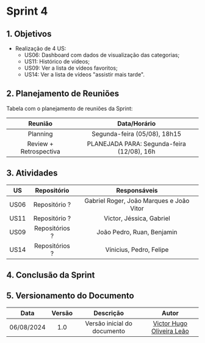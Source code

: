 # Sprint 4

## 1. Objetivos

- Realização de 4 US:
    - US06: Dashboard com dados de visualização das categorias;
    - US11: Histórico de vídeos;
    - US09: Ver a lista de vídeos favoritos;
    - US14: Ver a lista de vídeos "assistir mais tarde".
 
## 2. Planejamento de Reuniões

Tabela com o planejamento de reuniões da Sprint:

| Reunião | Data/Horário |
| :-----: | :----------: |
| Planning | Segunda-feira (05/08), 18h15 |
| Review + Retrospectiva | PLANEJADA PARA: Segunda-feira (12/08), 16h |

## 3. Atividades
| US | Repositório | Responsáveis |
| :---: | :---------: | :----------: |
| US06 | Repositório ? | Gabriel Roger, João Marques e João Vitor |
| US11 | Repositório ? | Victor, Jéssica, Gabriel |
| US09 | Repositórios ? | João Pedro, Ruan, Benjamin |
| US14 | Repositórios ? | Vínicius, Pedro, Felipe |

## 4. Conclusão da Sprint

## 5. Versionamento do Documento

| Data | Versão | Descrição | Autor |
| :-----: | :-------------: | :---------------: | :-: |
| 06/08/2024 | 1.0 | Versão inicial do documento | [Victor Hugo Oliveira Leão](https://github.com/victorleaoo) |
